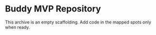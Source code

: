 # Buddy MVP Repository

This archive is an empty scaffolding. Add code in the mapped spots only when ready.
